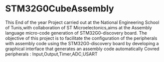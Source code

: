 # STM32G0CubeAssembly
This End of the year Project carried out at the National Engineering School
of Tunis,with collaboration of ST Microelectonics,aims at the Assembly language
micro-code generation of STM32G0-discovery board. The objective of this project
is to facilitate the configuration of the peripherals with assembly code using the
STM32G0-discovery board by developing a graphical interface that generates an
assembly code automatically
Covred peripherals : Input,Output,Timer,ADC,USART
